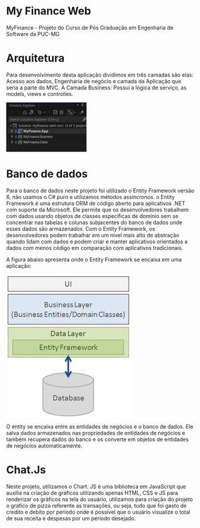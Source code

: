 # My Finance Web
MyFinance - Projeto do Curso de Pós Graduação em Engenharia de Software da PUC-MG

# Arquitetura

Para desenvolvimento desta aplicação dividimos em três camadas são elas: Acesso aos dados, Engenharia de negócio e camada da Aplicação que seria a parte do MVC.
A Camada Business: Possui a lógica de serviço, as models, views e controlles.

<img src="docs\projetmyfinance.png" alt="estrutura">

# Banco de dados

Para o banco de dados neste projeto foi utilizado o Entity Framework versão 6, não usamos o C# puro e utilizamos métodos assíncronos.
o Entity Framework é uma estrutura ORM de código aberto para aplicativos .NET com suporte da Microsoft. Ele permite que os desenvolvedores trabalhem com dados usando objetos de classes específicas de domínio sem se concentrar nas tabelas e colunas subjacentes do banco de dados onde esses dados são armazenados. Com o Entity Framework, os desenvolvedores podem trabalhar em um nível mais alto de abstração quando lidam com dados e podem criar e manter aplicativos orientados a dados com menos código em comparação com aplicativos tradicionais.

A figura abaixo apresenta onde o Entity Framework se encaixa em uma aplicação:

<img src="docs\Entiity.png" alt="banco">
 
O entity se encaixa entre as entidades de negócios e o banco de dados. Ele salva dados armazenados nas propriedades de entidades de negócios e também recupera dados do banco e os converte em objetos de entidades de negócios automaticamente.

# Chat.Js

Neste projeto, utilizamos o Chart. JS é uma biblioteca em JavaScript que auxilia na criação de gráficos utilizando apenas HTML, CSS e JS para renderizar os gráficos na tela do usuário, utilizamos para criação do projeto o gráfico de pizza referente as transações, ou seja, tudo que foi gasto de credito e debito por período onde é possível que o usuário visualize o total de sua receita e despesas por um período desejado.

 <script src="https://cdnjs.cloudflare.com/ajax/libs/Chart.js/3.9.1/chart.js"></script>
 
<div> <script>
var chart = null;
    function loadDraft(d, c) {
        if (chart != null) {
            chart.destroy();
        }
        const data = {
            labels: [
                'Débito',
                'Credito'
            ],
            datasets: [{
                label: 'My First Dataset',
                data: [d, c],
                backgroundColor: [
                    'rgb(255, 99, 132)',
                    'rgb(54, 162, 235)'
                ],
                hoverOffset: 4
            }]
        };
        const config = {
            type: 'pie',
            data: data,
        };
       const ctx = document.getElementById('myChart').getContext('2d');
        const myChart = new Chart(ctx, config);
        chart = myChart;
    }
</script> </div>
